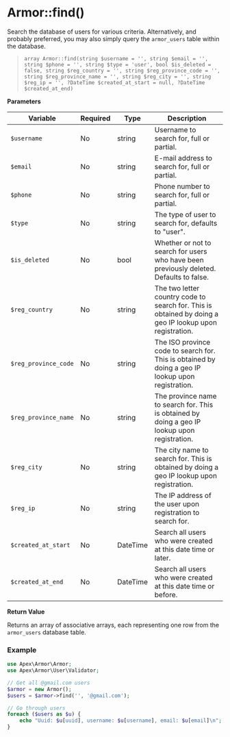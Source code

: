 
# Armor::find()

Search the database of users for various criteria.  Alternatively, and probably preferred, you may also simply query the `armor_users` table within the database.

> `array Armor::find(string $username = '', string $email = '', string $phone = '', string $type = 'user', bool $is_deleted = false, string $reg_country = '', string $reg_province_code = '', string $reg_province_name = '', string $reg_city = '', string $reg_ip = '', ?DateTime $created_at_start = null, ?DateTime $created_at_end)`

**Parameters**

Variable | Required | Type | Description
------------- |------------- |------------- |------------- 
`$username` | No | string | Username to search for, full or partial.
`$email` | No | string | E-mail address to search for, full or partial.
`$phone` | No | string | Phone number to search for, full or partial.
`$type` | No | string | The type of user to search for, defaults to "user".
`$is_deleted` | No | bool | Whether or not to search for users who have been previously deleted.  Defaults to false.
`$reg_country` | No | string | The two letter country code to search for.  This is obtained by doing a geo IP lookup upon registration.
`$reg_province_code` | No | string | The ISO province code to search for.  This is obtained by doing a geo IP lookup upon registration.
`$reg_province_name` | No | string | The province name to search for.  This is obtained by doing a geo IP lookup upon registration.
`$reg_city` | No | string | The city name to search for.  This is obtained by doing a geo IP lookup upon registration.
`$reg_ip` | No | string | The IP address of the user upon registration to search for.
`$created_at_start` | No | DateTime | Search all users who were created at this date time or later.
`$created_at_end` | No | DateTime | Search all users who were created at this date time or before.


**Return Value**

Returns an array of associative arrays, each representing one row from the `armor_users` database table.


### Example

~~~php
use Apex\Armor\Armor;
use Apex\Armor\User\Validator;

// Get all @gmail.com users
$armor = new Armor();
$users = $armor->find('', '@gmail.com');

// Go through users
foreach ($users as $u) { 
    echo "Uuid: $u[uuid], username: $u[username], email: $u[email]\n";
}
~~~




